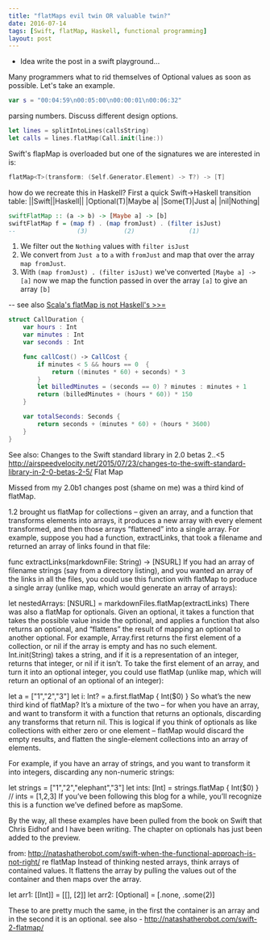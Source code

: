 ```yaml
---
title: "flatMaps evil twin OR valuable twin?"
date: 2016-07-14
tags: [Swift, flatMap, Haskell, functional programming]
layout: post
---
```

- Idea write the post in a swift playground...

Many programmers what to rid themselves of Optional values as soon as possible. Let's take an example.

```swift
var s = "00:04:59\n00:05:00\n00:00:01\n00:06:32"
```

parsing numbers.  Discuss different design options.


```swift
let lines = splitIntoLines(callsString)
let calls = lines.flatMap(Call.init(line:))
```

Swift's flapMap is overloaded but one of the signatures we are interested in is:
```swift
flatMap<T>(transform: (Self.Generator.Element) -> T?) -> [T]
```

how do we recreate this in Haskell? First a quick Swift->Haskell transition table:
||Swift||Haskell||
|Optional(T)|Maybe a|
|Some(T)|Just a|
|nil|Nothing|

```haskell
swiftFlatMap :: (a -> b) -> [Maybe a] -> [b]
swiftFlatMap f = (map f) . (map fromJust) . (filter isJust)
--                 (3)          (2)               (1)
```

1. We filter out the `Nothing` values with `filter isJust`
2. We convert from `Just a` to `a` with `fromJust` and map that over the array `map fromJust`.
3. With `(map fromJust) . (filter isJust)` we've converted `[Maybe a] -> [a]` now we map the function passed in over the array `[a]` to give an array `[b]`

-- see also
[Scala's flatMap is not Haskell's >>=](http://igstan.ro/posts/2012-08-23-scala-s-flatmap-is-not-haskell-s.html)




```swift
struct CallDuration {
    var hours : Int
    var minutes : Int
    var seconds : Int

    func callCost() -> CallCost {
        if minutes < 5 && hours == 0  {
            return ((minutes * 60) + seconds) * 3
        }
        let billedMinutes = (seconds == 0) ? minutes : minutes + 1
        return (billedMinutes + (hours * 60)) * 150
    }

    var totalSeconds: Seconds {
        return seconds + (minutes * 60) + (hours * 3600)
    }
}
```



See also: Changes to the Swift standard library in 2.0 betas 2..<5
http://airspeedvelocity.net/2015/07/23/changes-to-the-swift-standard-library-in-2-0-betas-2-5/
Flat Map

Missed from my 2.0b1 changes post (shame on me) was a third kind of flatMap.

1.2 brought us flatMap for collections – given an array, and a function that transforms elements into arrays, it produces a new array with every element transformed, and then those arrays “flattened” into a single array. For example, suppose you had a function, extractLinks, that took a filename and returned an array of links found in that file:

func extractLinks(markdownFile: String) -> [NSURL]
If you had an array of filename strings (say from a directory listing), and you wanted an array of the links in all the files, you could use this function with flatMap to produce a single array (unlike map, which would generate an array of arrays):

let nestedArrays: [NSURL] = markdownFiles.flatMap(extractLinks)
There was also a flatMap for optionals. Given an optional, it takes a function that takes the possible value inside the optional, and applies a function that also returns an optional, and “flattens” the result of mapping an optional to another optional. For example, Array.first returns the first element of a collection, or nil if the array is empty and has no such element. Int.init(String) takes a string, and if it is a representation of an integer, returns that integer, or nil if it isn’t. To take the first element of an array, and turn it into an optional integer, you could use flatMap (unlike map, which will return an optional of an optional of an integer):


let a = ["1","2","3"]
let i: Int? = a.first.flatMap { Int($0) }
So what’s the new third kind of flatMap? It’s a mixture of the two – for when you have an array, and want to transform it with a function that returns an optionals, discarding any transforms that return nil. This is logical if you think of optionals as like collections with either zero or one element – flatMap would discard the empty results, and flatten the single-element collections into an array of elements.

For example, if you have an array of strings, and you want to transform it into integers, discarding any non-numeric strings:


let strings = ["1","2","elephant","3"]
let ints: [Int] = strings.flatMap { Int($0) }
// ints = [1,2,3]
If you’ve been following this blog for a while, you’ll recognize this is a function we’ve defined before as mapSome.

By the way, all these examples have been pulled from the book on Swift that Chris Eidhof and I have been writing. The chapter on optionals has just been added to the preview.

from: http://natashatherobot.com/swift-when-the-functional-approach-is-not-right/
re flatMap
Instead of thinking nested arrays, think arrays of contained values. It flattens the array by pulling the values out of the container and then maps over the array.

let arr1: [[Int]] = [[], [2]]
let arr2: [Optional] = [.none, .some(2)]

These to are pretty much the same, in the first the container is an array and in the second it is an optional.
see also - http://natashatherobot.com/swift-2-flatmap/
